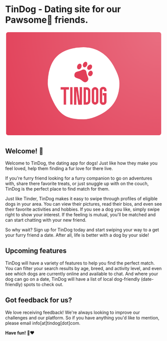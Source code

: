 # TinDog - Dating site for our Pawsome🐾 friends.

![TinDog Logo](./images/Logo.png)

## Welcome! 👋

Welcome to TinDog, the dating app for dogs! Just like how they make you feel loved, help them finding a fur love for there live.

If you're furry friend looking for a furry companion to go on adventures with, share there favorite treats, or just snuggle up with on the couch, TinDog is the perfect place to find match for them.

Just like Tinder, TinDog makes it easy to swipe through profiles of eligible dogs in your area. You can view their pictures, read their bios, and even see their favorite activities and hobbies. If you see a dog you like, simply swipe right to show your interest. If the feeling is mutual, you'll be matched and can start chatting with your new friend.

So why wait? Sign up for TinDog today and start swiping your way to a get your furry friend a date. After all, life is better with a dog by your side!

## Upcoming features

TinDog will have a variety of features to help you find the perfect match. You can filter your search results by age, breed, and activity level, and even see which dogs are currently online and available to chat. And where your dog can go on a date, TinDog will have a list of local dog-friendly (date-friendly) spots to check out.

## Got feedback for us?

We love receiving feedback! We're always looking to improve our challenges and our platform. So if you have anything you'd like to mention, please email info[at]tindog[dot]com.

**Have fun!** 🐾❤️